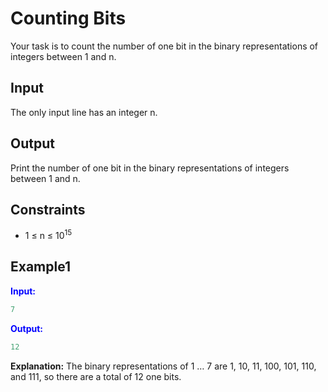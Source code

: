 # Counting Bits

Your task is to count the number of one bit in the binary representations of integers between 1 and n.

## Input

The only input line has an integer n.

## Output

Print the number of one bit in the binary representations of integers between 1 and n.  

## Constraints 
* 1 &le; n &le; 10<sup>15</sup>  

## Example1
<font color="blue">**Input:**</font>
```c++
7
```
<font color="blue">**Output:**</font>
```c++
12
``` 

**Explanation:** The binary representations of 1 &hellip; 7 are 1, 10, 11, 100, 101, 110, and 111, so there are a total of 12 one bits.